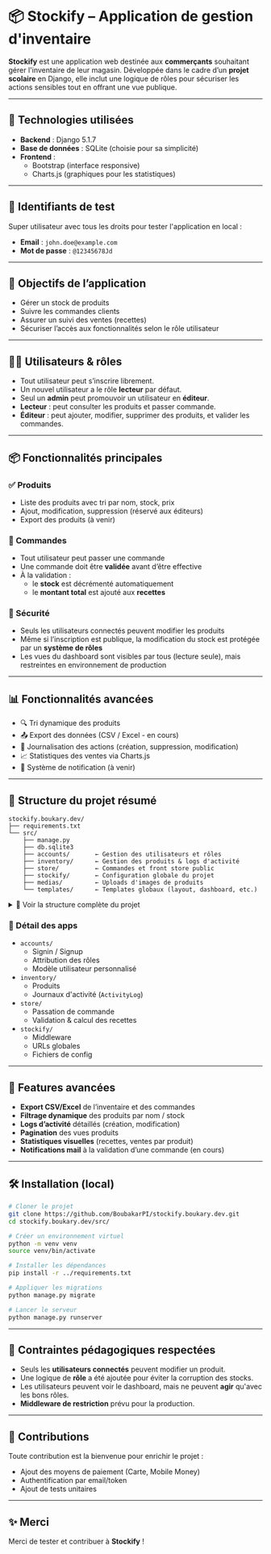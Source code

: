 # 📦 Stockify – Application de gestion d'inventaire

**Stockify** est une application web destinée aux **commerçants** souhaitant gérer l'inventaire de leur magasin. Développée dans le cadre d’un **projet scolaire** en Django, elle inclut une logique de rôles pour sécuriser les actions sensibles tout en offrant une vue publique.

---

## 🧠 Technologies utilisées

- **Backend** : Django 5.1.7  
- **Base de données** : SQLite (choisie pour sa simplicité)
- **Frontend** :
  - Bootstrap (interface responsive)
  - Charts.js (graphiques pour les statistiques)

---

## 🔐 Identifiants de test

Super utilisateur avec tous les droits pour tester l'application en local :

- **Email** : `john.doe@example.com`  
- **Mot de passe** : `@12345678Jd`

---

## 🎯 Objectifs de l’application

- Gérer un stock de produits
- Suivre les commandes clients
- Assurer un suivi des ventes (recettes)
- Sécuriser l’accès aux fonctionnalités selon le rôle utilisateur

---

## 🧑‍💼 Utilisateurs & rôles

- Tout utilisateur peut s’inscrire librement.
- Un nouvel utilisateur a le rôle **lecteur** par défaut.
- Seul un **admin** peut promouvoir un utilisateur en **éditeur**.
- **Lecteur** : peut consulter les produits et passer commande.
- **Éditeur** : peut ajouter, modifier, supprimer des produits, et valider les commandes.

---

## 📦 Fonctionnalités principales

### ✅ Produits
- Liste des produits avec tri par nom, stock, prix
- Ajout, modification, suppression (réservé aux éditeurs)
- Export des produits (à venir)

### 🛒 Commandes
- Tout utilisateur peut passer une commande
- Une commande doit être **validée** avant d’être effective
- À la validation :
  - le **stock** est décrémenté automatiquement
  - le **montant total** est ajouté aux **recettes**

### 🔐 Sécurité
- Seuls les utilisateurs connectés peuvent modifier les produits
- Même si l’inscription est publique, la modification du stock est protégée par un **système de rôles**
- Les vues du dashboard sont visibles par tous (lecture seule), mais restreintes en environnement de production

---

## 📊 Fonctionnalités avancées

- 🔍 Tri dynamique des produits
- 📤 Export des données (CSV / Excel - en cours)
- 🧾 Journalisation des actions (création, suppression, modification)
- 📈 Statistiques des ventes via Charts.js
- 🔔 Système de notification (à venir)

---

## 🧱 Structure du projet résumé

```
stockify.boukary.dev/
├── requirements.txt
└── src/
    ├── manage.py
    ├── db.sqlite3
    ├── accounts/       ← Gestion des utilisateurs et rôles
    ├── inventory/      ← Gestion des produits & logs d'activité
    ├── store/          ← Commandes et front store public
    ├── stockify/       ← Configuration globale du projet
    ├── medias/         ← Uploads d'images de produits
    └── templates/      ← Templates globaux (layout, dashboard, etc.)
```

<details>
<summary>🧱 Voir la structure complète du projet</summary>

📂 Le détail de la structure du projet est disponible ici :  
👉 [STRUCTURE.md](./STRUCTURE.md)

</details>


### 📁 Détail des apps

- `accounts/`
  - Signin / Signup
  - Attribution des rôles
  - Modèle utilisateur personnalisé
- `inventory/`
  - Produits
  - Journaux d'activité (`ActivityLog`)
- `store/`
  - Passation de commande
  - Validation & calcul des recettes
- `stockify/`
  - Middleware
  - URLs globales
  - Fichiers de config

---

## 🧪 Features avancées

- **Export CSV/Excel** de l’inventaire et des commandes
- **Filtrage dynamique** des produits par nom / stock
- **Logs d’activité** détaillés (création, modification)
- **Pagination** des vues produits
- **Statistiques visuelles** (recettes, ventes par produit)
- **Notifications mail** à la validation d’une commande  (en cours)

---

## 🛠️ Installation (local)

```bash
# Cloner le projet
git clone https://github.com/BoubakarPI/stockify.boukary.dev.git
cd stockify.boukary.dev/src/

# Créer un environnement virtuel
python -m venv venv
source venv/bin/activate

# Installer les dépendances
pip install -r ../requirements.txt

# Appliquer les migrations
python manage.py migrate

# Lancer le serveur
python manage.py runserver
```

---

## 🚨 Contraintes pédagogiques respectées

- Seuls les **utilisateurs connectés** peuvent modifier un produit.
- Une logique de **rôle** a été ajoutée pour éviter la corruption des stocks.
- Les utilisateurs peuvent voir le dashboard, mais ne peuvent **agir** qu'avec les bons rôles.
- **Middleware de restriction** prévu pour la production.

---

## 🙌 Contributions

Toute contribution est la bienvenue pour enrichir le projet :
- Ajout des moyens de paiement (Carte, Mobile Money)
- Authentification par email/token
- Ajout de tests unitaires

---

## ✨ Merci

Merci de tester et contribuer à **Stockify** !
